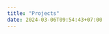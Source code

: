```yaml
---
title: "Projects"
date: 2024-03-06T09:54:43+07:00
---
```


<!-- Boilerplate -->
<!-- {{< showcase title="Judul" summary="Deskripsi" image="/img/projects/{ganti-nama-file}.png" link="/projects/nama-file" >}} -->
